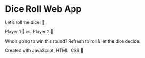 # Dice Roll Web App

Let’s roll the dice! 🎲

Player 1 🥇 vs. Player 2 🥈

Who’s going to win this round? Refresh to roll & let the dice decide. 

Created with JavaScript, HTML, CSS 🎉
